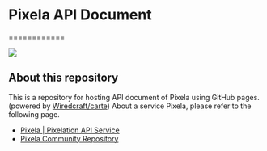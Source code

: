# Pixela API Document
============

[![](https://pixe.la/assets/images/other_images/pixela-logo.png)](https://pixe.la)

## About this repository
This is a repository for hosting API document of Pixela using GitHub pages. (powered by [Wiredcraft/carte](https://github.com/Wiredcraft/carte))
About a service Pixela, please refer to the following page.

- [Pixela | Pixelation API Service](https://pixe.la)
- [Pixela Community Repository](https://github.com/a-know/Pixela)
